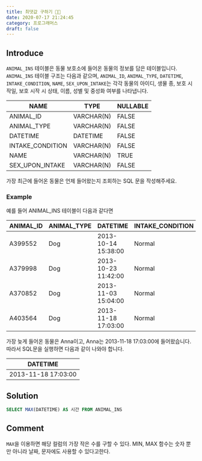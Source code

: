 ```yaml
---
title: 최댓값 구하기 🧗🏻
date: 2020-07-17 21:24:45
category: 프로그래머스
draft: false
---
```


## Introduce

`ANIMAL_INS` 테이블은 동물 보호소에 들어온 동물의 정보를 담은 테이블입니다. `ANIMAL_INS` 테이블 구조는 다음과 같으며, `ANIMAL_ID`, `ANIMAL_TYPE`, `DATETIME`, `INTAKE_CONDITION`, `NAME`, `SEX_UPON_INTAKE`는 각각 동물의 아이디, 생물 종, 보호 시작일, 보호 시작 시 상태, 이름, 성별 및 중성화 여부를 나타냅니다.

<div class="table" markdown="block">

| NAME             	| TYPE       	| NULLABLE 	|
|------------------	|------------	|----------	|
| ANIMAL_ID        	| VARCHAR(N) 	| FALSE    	|
| ANIMAL_TYPE      	| VARCHAR(N) 	| FALSE    	|
| DATETIME         	| DATETIME   	| FALSE    	|
| INTAKE_CONDITION 	| VARCHAR(N) 	| FALSE    	|
| NAME             	| VARCHAR(N) 	| TRUE     	|
| SEX_UPON_INTAKE  	| VARCHAR(N) 	| FALSE    	|

</div>

가장 최근에 들어온 동물은 언제 들어왔는지 조회하는 SQL 문을 작성해주세요.

### Example

예를 들어 ANIMAL_INS 테이블이 다음과 같다면

<div class="table" markdown="block">

| ANIMAL_ID 	| ANIMAL_TYPE 	| DATETIME            	| INTAKE_CONDITION 	| NAME     	| SEX_UPON_INTAKE 	|
|-----------	|-------------	|---------------------	|------------------	|----------	|-----------------	|
| A399552   	| Dog         	| 2013-10-14 15:38:00 	| Normal           	| Jack     	| Neutered Male   	|
| A379998   	| Dog         	| 2013-10-23 11:42:00 	| Normal           	| Disciple 	| Intact Male     	|
| A370852   	| Dog         	| 2013-11-03 15:04:00 	| Normal           	| Katie    	| Spayed Female   	|
| A403564   	| Dog         	| 2013-11-18 17:03:00 	| Normal           	| Anna     	| Spayed Female   	|

</div>

가장 늦게 들어온 동물은 Anna이고, Anna는 2013-11-18 17:03:00에 들어왔습니다. 따라서 SQL문을 실행하면 다음과 같이 나와야 합니다.

| DATETIME            	|
|---------------------	|
| 2013-11-18 17:03:00 	|

## Solution

```sql
SELECT MAX(DATETIME) AS 시간 FROM ANIMAL_INS
```

## Comment

`MAX`을 이용하면 해당 컬럼의 가장 작은 수를 구할 수 있다. MIN, MAX 함수는 숫자 뿐만 아니라 날짜, 문자에도 사용할 수 있다고한다.